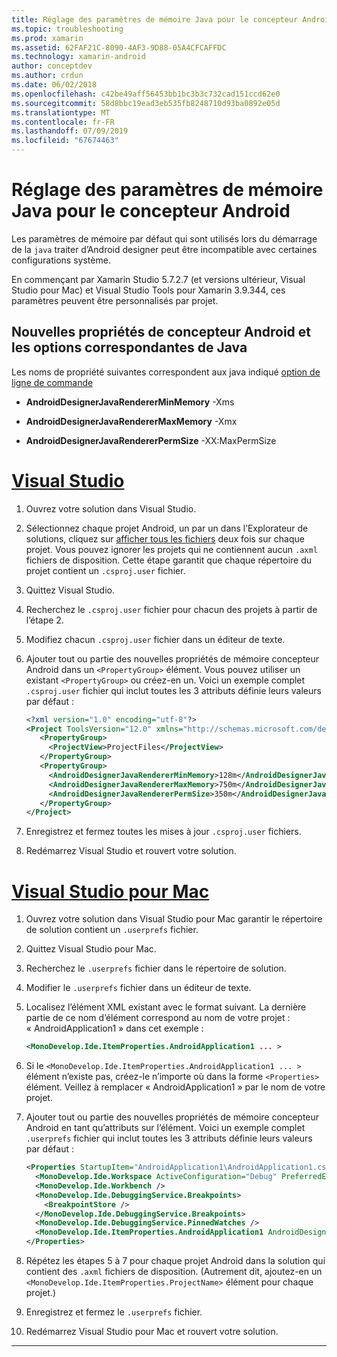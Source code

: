```yaml
---
title: Réglage des paramètres de mémoire Java pour le concepteur Android
ms.topic: troubleshooting
ms.prod: xamarin
ms.assetid: 62FAF21C-8090-4AF3-9D88-05A4CFCAFFDC
ms.technology: xamarin-android
author: conceptdev
ms.author: crdun
ms.date: 06/02/2018
ms.openlocfilehash: c42be49aff56453bb1bc3b3c732cad151ccd62e0
ms.sourcegitcommit: 58d8bbc19ead3eb535fb8248710d93ba0892e05d
ms.translationtype: MT
ms.contentlocale: fr-FR
ms.lasthandoff: 07/09/2019
ms.locfileid: "67674463"
---
```

# <a name="adjusting-java-memory-parameters-for-the-android-designer"></a>Réglage des paramètres de mémoire Java pour le concepteur Android

Les paramètres de mémoire par défaut qui sont utilisés lors du démarrage de la `java` traiter d’Android designer peut être incompatible avec certaines configurations système.

En commençant par Xamarin Studio 5.7.2.7 (et versions ultérieur, Visual Studio pour Mac) et Visual Studio Tools pour Xamarin 3.9.344, ces paramètres peuvent être personnalisés par projet.

## <a name="new-android-designer-properties-and-corresponding-java-options"></a>Nouvelles propriétés de concepteur Android et les options correspondantes de Java

Les noms de propriété suivantes correspondent aux java indiqué [option de ligne de commande](http://docs.oracle.com/javase/7/docs/technotes/tools/windows/java.html)

- **AndroidDesignerJavaRendererMinMemory** -Xms

- **AndroidDesignerJavaRendererMaxMemory** -Xmx

- **AndroidDesignerJavaRendererPermSize** -XX:MaxPermSize


# <a name="visual-studiotabwindows"></a>[Visual Studio](#tab/windows)

1.  Ouvrez votre solution dans Visual Studio.

2.  Sélectionnez chaque projet Android, un par un dans l’Explorateur de solutions, cliquez sur [afficher tous les fichiers](https://docs.microsoft.com/previous-versions/visualstudio/visual-studio-2008/4afxey9h(v=vs.90)) deux fois sur chaque projet. Vous pouvez ignorer les projets qui ne contiennent aucun `.axml` fichiers de disposition. Cette étape garantit que chaque répertoire du projet contient un `.csproj.user` fichier.

3.  Quittez Visual Studio.

4.  Recherchez le `.csproj.user` fichier pour chacun des projets à partir de l’étape 2.

5.  Modifiez chacun `.csproj.user` fichier dans un éditeur de texte.

6.  Ajouter tout ou partie des nouvelles propriétés de mémoire concepteur Android dans un `<PropertyGroup>` élément. Vous pouvez utiliser un existant `<PropertyGroup>` ou créez-en un. Voici un exemple complet `.csproj.user` fichier qui inclut toutes les 3 attributs définie leurs valeurs par défaut :

    ```xml
    <?xml version="1.0" encoding="utf-8"?>
    <Project ToolsVersion="12.0" xmlns="http://schemas.microsoft.com/developer/msbuild/2003">
       <PropertyGroup>
         <ProjectView>ProjectFiles</ProjectView>
       </PropertyGroup>
       <PropertyGroup>
         <AndroidDesignerJavaRendererMinMemory>128m</AndroidDesignerJavaRendererMinMemory>
         <AndroidDesignerJavaRendererMaxMemory>750m</AndroidDesignerJavaRendererMaxMemory>
         <AndroidDesignerJavaRendererPermSize>350m</AndroidDesignerJavaRendererPermSize>
       </PropertyGroup>
    </Project>
    ```

7.  Enregistrez et fermez toutes les mises à jour `.csproj.user` fichiers.

8.  Redémarrez Visual Studio et rouvert votre solution.

# <a name="visual-studio-for-mactabmacos"></a>[Visual Studio pour Mac](#tab/macos)

1.  Ouvrez votre solution dans Visual Studio pour Mac garantir le répertoire de solution contient un `.userprefs` fichier.

2.  Quittez Visual Studio pour Mac.

3.  Recherchez le `.userprefs` fichier dans le répertoire de solution.

4.  Modifier le `.userprefs` fichier dans un éditeur de texte.

5.  Localisez l’élément XML existant avec le format suivant. La dernière partie de ce nom d’élément correspond au nom de votre projet : « AndroidApplication1 » dans cet exemple :

    ```xml
    <MonoDevelop.Ide.ItemProperties.AndroidApplication1 ... >
    ```

6.  Si le `<MonoDevelop.Ide.ItemProperties.AndroidApplication1 ... >` élément n’existe pas, créez-le n’importe où dans la forme `<Properties>` élément. Veillez à remplacer « AndroidApplication1 » par le nom de votre projet.

7.  Ajouter tout ou partie des nouvelles propriétés de mémoire concepteur Android en tant qu’attributs sur l’élément. Voici un exemple complet `.userprefs` fichier qui inclut toutes les 3 attributs définie leurs valeurs par défaut :

    ```xml
    <Properties StartupItem="AndroidApplication1\AndroidApplication1.csproj">
      <MonoDevelop.Ide.Workspace ActiveConfiguration="Debug" PreferredExecutionTarget="Android.SelectDevice" />
      <MonoDevelop.Ide.Workbench />
      <MonoDevelop.Ide.DebuggingService.Breakpoints>
        <BreakpointStore />
      </MonoDevelop.Ide.DebuggingService.Breakpoints>
      <MonoDevelop.Ide.DebuggingService.PinnedWatches />
      <MonoDevelop.Ide.ItemProperties.AndroidApplication1 AndroidDesignerJavaRendererMinMemory="128m" AndroidDesignerJavaRendererMaxMemory="750m" AndroidDesignerJavaRendererPermSize="350m" />
    </Properties>
    ```

8.  Répétez les étapes 5 à 7 pour chaque projet Android dans la solution qui contient des `.axml` fichiers de disposition. (Autrement dit, ajoutez-en un `<MonoDevelop.Ide.ItemProperties.ProjectName>` élément pour chaque projet.)

9.  Enregistrez et fermez le `.userprefs` fichier.

10. Redémarrez Visual Studio pour Mac et rouvert votre solution.

-----

